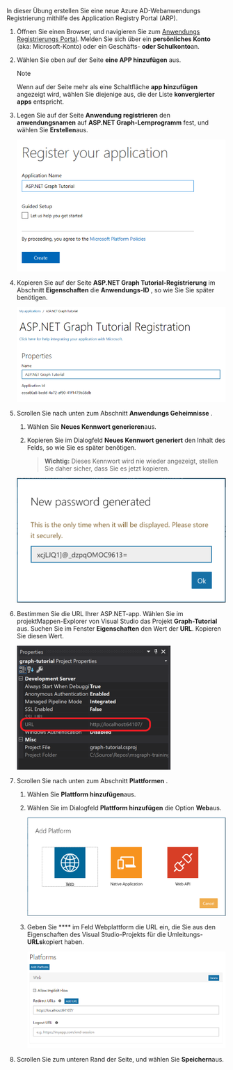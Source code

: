 <!-- markdownlint-disable MD002 MD041 -->

In dieser Übung erstellen Sie eine neue Azure AD-Webanwendungs Registrierung mithilfe des Application Registry Portal (ARP).

1. Öffnen Sie einen Browser, und navigieren Sie zum [Anwendungs Registrierungs Portal](https://apps.dev.microsoft.com). Melden Sie sich über ein **persönliches Konto** (aka: Microsoft-Konto) oder ein Geschäfts- **oder Schulkonto**an.

1. Wählen Sie oben auf der Seite **eine APP hinzufügen** aus.

    > [!NOTE]
    > Wenn auf der Seite mehr als eine Schaltfläche **app hinzufügen** angezeigt wird, wählen Sie diejenige aus, die der Liste **konvergierter apps** entspricht.

1. Legen Sie auf der Seite **Anwendung registrieren** den **anwendungsnamen** auf **ASP.NET Graph-Lernprogramm** fest, und wählen Sie **Erstellen**aus.

    ![Screenshot des Erstellens einer neuen app in der APP-Registrierungs Portal-Website](./images/arp-create-app-01.png)

1. Kopieren Sie auf der Seite **ASP.NET Graph Tutorial-Registrierung** im Abschnitt **Eigenschaften** die **Anwendungs-ID** , so wie Sie Sie später benötigen.

    ![Screenshot der neu erstellten Anwendungs-ID](./images/arp-create-app-02.png)

1. Scrollen Sie nach unten zum Abschnitt **Anwendungs Geheimnisse** .

    1. Wählen Sie **Neues Kennwort generieren**aus.
    1. Kopieren Sie im Dialogfeld **Neues Kennwort generiert** den Inhalt des Felds, so wie Sie es später benötigen.

        > **Wichtig:** Dieses Kennwort wird nie wieder angezeigt, stellen Sie daher sicher, dass Sie es jetzt kopieren.

    ![Screenshot des Kennworts der neu erstellten Anwendung](./images/arp-create-app-03.png)

1. Bestimmen Sie die URL Ihrer ASP.NET-app. Wählen Sie im projektMappen-Explorer von Visual Studio das Projekt **Graph-Tutorial** aus. Suchen Sie im Fenster **Eigenschaften** den Wert der **URL**. Kopieren Sie diesen Wert.

    ![Screenshot des Eigenschaftenfensters von Visual Studio](./images/vs-project-url.png)

1. Scrollen Sie nach unten zum Abschnitt **Plattformen** .

    1. Wählen Sie **Plattform hinzufügen**aus.
    1. Wählen Sie im Dialogfeld **Plattform hinzufügen** die Option **Web**aus.

        ![Screenshot Erstellen einer Plattform für die APP](./images/arp-create-app-04.png)

    1. Geben Sie **** im Feld Webplattform die URL ein, die Sie aus den Eigenschaften des Visual Studio-Projekts für die Umleitungs- **URLs**kopiert haben.

        ![Screenshot der neu hinzugefügten Webplattform für die Anwendung](./images/arp-create-app-05.png)

1. Scrollen Sie zum unteren Rand der Seite, und wählen Sie **Speichern**aus.